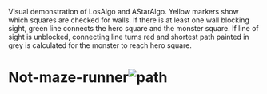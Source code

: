 Visual demonstration of LosAlgo and AStarAlgo.
Yellow markers show which squares are checked for walls. If there is at least one wall blocking sight, green line connects the hero square and the monster square.
If line of sight is unblocked, connecting line turns red and shortest path painted in grey is calculated for the monster to reach hero square.

# Not-maze-runner![path](https://user-images.githubusercontent.com/74294571/220378384-8e84808d-1dd2-49cd-859c-ce98e781022e.gif)
